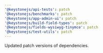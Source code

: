 ```yaml
---
'@keystonejs/api-tests': patch
'@keystonejs/benchmarks': patch
'@keystonejs/app-admin-ui': patch
'@keystonejs/build-field-types': patch
'@keystonejs/fields-wysiwyg-tinymce': patch
'@keystonejs/test-utils': patch
---
```


Updated patch versions of dependencies.
